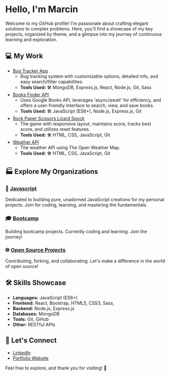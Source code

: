 # Hello, I'm Marcin

  Welcome to my GitHub profile! I'm passionate about crafting elegant solutions to complex problems. Here, you'll find a showcase of my key projects, organized by theme, and a glimpse into my journey of continuous learning and exploration.

## 💻 My Work 
- [Bug Tracker App](https://github.com/martindocs/bug-tracker-public)
  - Bug tracking system with customizable options, detailed info, and easy search/filter capabilities.
  - **Tools Used:** 🛠️ MongoDB, Express.js, React, Node.js, Git, Sass
- [Books Finder API](https://github.com/martindocs/book-finder)
  - Uses Google Books API, leverages 'async/await' for efficiency, and offers a user-friendly interface to search, view, and save books.
  - **Tools Used:** 🛠️ JavaScript (ES6+), Node.js, Express.js, Git
- [Rock Paper Scissors Lizard Spock](https://github.com/martindocs/rock-paper-scissors-lizard-spock)
  - The game with responsive layout, maintains score, tracks best score, and utilizes reset features.
  - **Tools Used:** 🛠️ HTML, CSS, JavaScript, Git
- [Weather API](https://github.com/martindocs/weather-api)
  - The weather API using The Open Weather Map. 
  - **Tools Used:** 🛠️ HTML, CSS, JavaScript, Git

## 🏭 Explore My Organizations

### 📜 [Javascript](https://github.com/martindocs-javascript)

Dedicated to building pure, unadorned JavaScript creations for my personal projects. Join for coding, learning, and mastering the fundamentals.

### 🎓 [Bootcamp](https://github.com/martindocs-bootcamp)

Building bootcamp projects. Currently coding and learning. Join the journey!

### 🌐 [Open Source Projects](https://github.com/martindocs-contributions)

Contributing, forking, and collaborating. Let's make a difference in the world of open source!

## 🛠️ Skills Showcase

- **Languages:** JavaScript (ES6+)
- **Frontend:** React, Boostrap, HTML5, CSS3, Sass, 
- **Backend:** Node.js, Express.js
- **Databases:** MongoDB
- **Tools:** Git, GiHub
- **Other:** RESTful APIs

## 📱 Let's Connect

- [LinkedIn](https://www.linkedin.com/in/marcin-tatarski/)
- [Portfolio Website](https://marcin-tatarski.com/)

Feel free to explore, and thank you for visiting! 🌟
